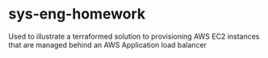 # sys-eng-homework
Used to illustrate a terraformed solution to provisioning AWS EC2 instances that are managed behind an AWS Application load balancer
